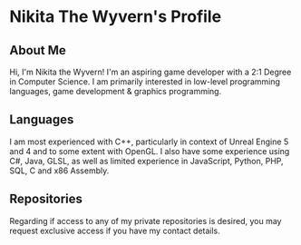 # Nikita The Wyvern's Profile
## About Me
Hi, I'm Nikita the Wyvern! I'm an aspiring game developer with a 2:1 Degree in Computer Science. I am primarily interested in low-level programming languages, game development & graphics programming.

## Languages
I am most experienced with C++, particularly in context of Unreal Engine 5 and 4 and to some extent with OpenGL. I also have some experience using C#, Java, GLSL, as well as limited experience in JavaScript, Python, PHP, SQL, C and x86 Assembly.

## Repositories
Regarding if access to any of my private repositories is desired, you may request exclusive access if you have my contact details.
